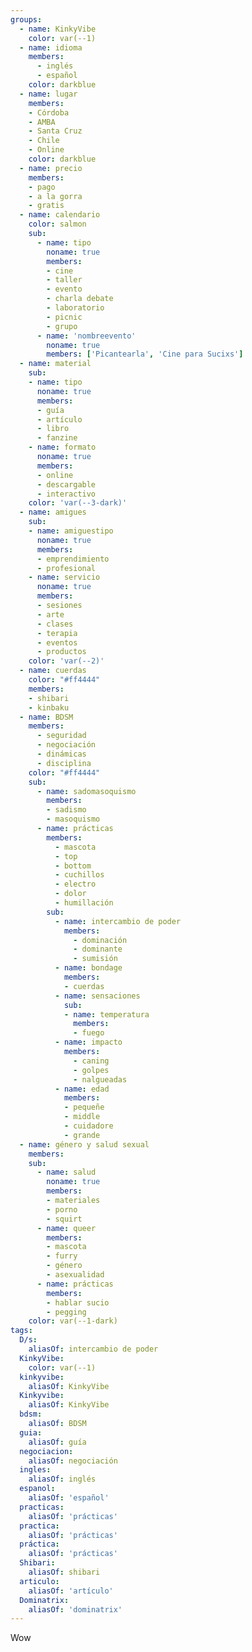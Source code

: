 ```yaml
---
groups:
  - name: KinkyVibe
    color: var(--1)
  - name: idioma
    members:
      - inglés
      - español
    color: darkblue
  - name: lugar
    members:
    - Córdoba
    - AMBA 
    - Santa Cruz
    - Chile
    - Online
    color: darkblue
  - name: precio
    members:
    - pago
    - a la gorra
    - gratis
  - name: calendario
    color: salmon
    sub:
      - name: tipo
        noname: true
        members: 
        - cine
        - taller
        - evento
        - charla debate
        - laboratorio
        - picnic
        - grupo
      - name: 'nombreevento'
        noname: true
        members: ['Picantearla', 'Cine para Sucixs']
  - name: material
    sub:
    - name: tipo
      noname: true
      members:  
      - guía
      - artículo
      - libro
      - fanzine
    - name: formato
      noname: true
      members:
      - online
      - descargable
      - interactivo
    color: 'var(--3-dark)'
  - name: amigues
    sub:
    - name: amiguestipo
      noname: true
      members: 
      - emprendimiento
      - profesional
    - name: servicio
      noname: true
      members:
      - sesiones 
      - arte
      - clases
      - terapia
      - eventos
      - productos
    color: 'var(--2)'
  - name: cuerdas
    color: "#ff4444"
    members:
    - shibari
    - kinbaku
  - name: BDSM
    members:
      - seguridad
      - negociación
      - dinámicas
      - disciplina
    color: "#ff4444"
    sub:
      - name: sadomasoquismo
        members: 
        - sadismo
        - masoquismo   
      - name: prácticas
        members:
          - mascota
          - top
          - bottom
          - cuchillos
          - electro
          - dolor
          - humillación
        sub:
          - name: intercambio de poder
            members:
              - dominación
              - dominante
              - sumisión
          - name: bondage
            members:
            - cuerdas 
          - name: sensaciones
            sub:
            - name: temperatura
              members: 
              - fuego
          - name: impacto
            members:
              - caning
              - golpes
              - nalgueadas
          - name: edad
            members: 
            - pequeñe
            - middle
            - cuidadore
            - grande 
  - name: género y salud sexual
    members:
    sub:
      - name: salud
        noname: true
        members:
        - materiales
        - porno
        - squirt
      - name: queer
        members: 
        - mascota
        - furry
        - género
        - asexualidad
      - name: prácticas
        members:
        - hablar sucio
        - pegging
    color: var(--1-dark)
tags:
  D/s:
    aliasOf: intercambio de poder
  KinkyVibe:
    color: var(--1)
  kinkyvibe:
    aliasOf: KinkyVibe
  Kinkyvibe:
    aliasOf: KinkyVibe
  bdsm:
    aliasOf: BDSM
  guia:
    aliasOf: guía
  negociacion:
    aliasOf: negociación
  ingles:
    aliasOf: inglés
  espanol:
    aliasOf: 'español'
  practicas:
    aliasOf: 'prácticas'
  practica:
    aliasOf: 'prácticas'
  práctica:
    aliasOf: 'prácticas'
  Shibari:
    aliasOf: shibari
  articulo:
    aliasOf: 'artículo'
  Dominatrix:
    aliasOf: 'dominatrix'
---
```


Wow
